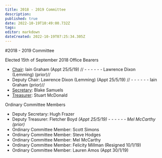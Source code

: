 ```yaml
---
title: 2018 - 2019 Committee
description: 
published: true
date: 2022-10-19T10:49:00.732Z
tags: 
editor: markdown
dateCreated: 2022-10-19T07:25:34.305Z
---
```


#2018 - 2019 Committee

Elected 15th of September 2018 Office Bearers

-   [Chair](Chairperson): Iain Graham (Appt 25/5/19) // - - - - - - Lawrence Dixon (Lemming) (prior)//
-   Deputy Chair: Lawrence Dixon (Lemming) (Appt 25/5/19) // - - - - - - Iain Graham (prior)//
-   [Secretary](Secretary): Blake Samuels
-   [Treasurer](Treasurer): Stuart McDonald

Ordinary Committee Members

-   Deputy Secretary: Hugh Frazer
-   Deputy Treasurer: Fletcher Boyd *(Appt 25/5/19) - - - - - - Mel McCarthy (prior)*
-   Ordinary Committee Member: Scott Simons
-   Ordinary Committee Member: Steve Hodges
-   Ordinary Committee Member: Mel McCarthy
-   Ordinary Committee Member: Felicity Millman (Resigned 10/1/19)
-   Ordinary Committee Member: Lauren Amos (Appt 30/1/19)
